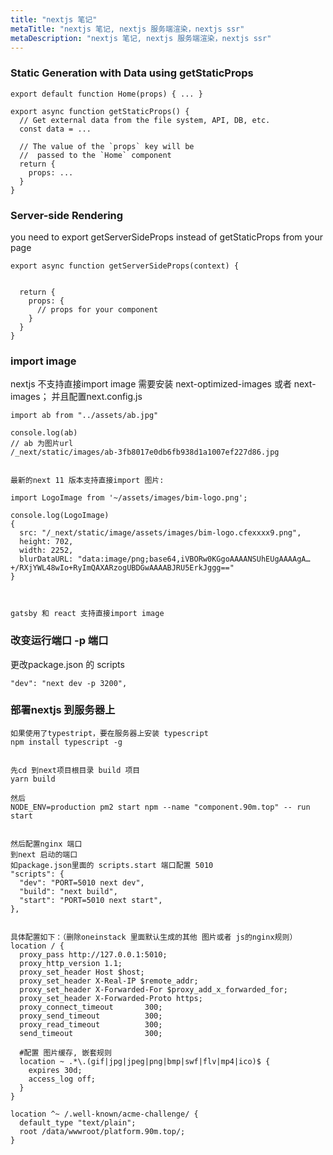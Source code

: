 ```yaml
---
title: "nextjs 笔记"
metaTitle: "nextjs 笔记, nextjs 服务端渲染，nextjs ssr"
metaDescription: "nextjs 笔记, nextjs 服务端渲染，nextjs ssr"
---
```


### Static Generation with Data using getStaticProps
```
export default function Home(props) { ... }

export async function getStaticProps() {
  // Get external data from the file system, API, DB, etc.
  const data = ...

  // The value of the `props` key will be
  //  passed to the `Home` component
  return {
    props: ...
  }
}
```


### Server-side Rendering 
you need to export getServerSideProps instead of getStaticProps from your page
```
export async function getServerSideProps(context) {

  
  return {
    props: {
      // props for your component
    }
  }
}
```


### import image
nextjs 不支持直接import image
需要安装 next-optimized-images 或者 next-images；
并且配置next.config.js
```
import ab from "../assets/ab.jpg"

console.log(ab)
// ab 为图片url
/_next/static/images/ab-3fb8017e0db6fb938d1a1007ef227d86.jpg


最新的next 11 版本支持直接import 图片:

import LogoImage from '~/assets/images/bim-logo.png';

console.log(LogoImage)
{
  src: "/_next/static/image/assets/images/bim-logo.cfexxxx9.png", 
  height: 702, 
  width: 2252, 
  blurDataURL: "data:image/png;base64,iVBORw0KGgoAAAANSUhEUgAAAAgA…+/RXjYWL48wIo+RyImQAXARzogUBDGwAAAABJRU5ErkJggg=="
}



gatsby 和 react 支持直接import image
```

### 改变运行端口 -p 端口
更改package.json 的 scripts
```
"dev": "next dev -p 3200",
```


### 部署nextjs 到服务器上
```
如果使用了typestript，要在服务器上安装 typescript
npm install typescript -g


先cd 到next项目根目录 build 项目
yarn build

然后
NODE_ENV=production pm2 start npm --name "component.90m.top" -- run start


然后配置nginx 端口 
到next 启动的端口
如package.json里面的 scripts.start 端口配置 5010
"scripts": {
  "dev": "PORT=5010 next dev",
  "build": "next build",
  "start": "PORT=5010 next start",
},


具体配置如下：（删除oneinstack 里面默认生成的其他 图片或者 js的nginx规则）
location / {
  proxy_pass http://127.0.0.1:5010;
  proxy_http_version 1.1;
  proxy_set_header Host $host;
  proxy_set_header X-Real-IP $remote_addr;
  proxy_set_header X-Forwarded-For $proxy_add_x_forwarded_for;
  proxy_set_header X-Forwarded-Proto https;
  proxy_connect_timeout       300;
  proxy_send_timeout          300;
  proxy_read_timeout          300;
  send_timeout                300;

  #配置 图片缓存, 嵌套规则
  location ~ .*\.(gif|jpg|jpeg|png|bmp|swf|flv|mp4|ico)$ {
    expires 30d;
    access_log off;
  }
}

location ^~ /.well-known/acme-challenge/ {
  default_type "text/plain";
  root /data/wwwroot/platform.90m.top/;
}


```